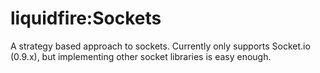 # liquidfire:Sockets
A strategy based approach to sockets. Currently only supports Socket.io (0.9.x), but implementing other socket libraries is easy enough.



